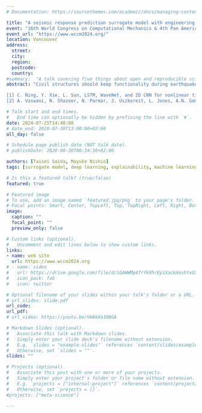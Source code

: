 ```yaml
---
# Documentation: https://sourcethemes.com/academic/docs/managing-content/

title: "A seismic response prediction surrogate model with engineering explainability using attention-embedded CNN"
event: "16th World Congress on Computational Mechanics & 4th Pan American Congress on Computational Mechanics"
event_url: "https://www.wccm2024.org/"
location: Vancouver
address:
  street:
  city:
  region:
  postcode:
  country:
#summary:  "A talk covering five things about open and reproducible science that every early career researcher should know. Practical tools are also covered."
abstract: "Civil structures should keep functionality during earthquake events, necessitating detailed seismic evaluations. However, to account for uncertainties in seismic loading, nonlinear time history analyses must be repeated many times, increasing the computational cost. In many studies, machine learning has been used for surrogate models to replace nonlinear time history analysis, and most of them construct surrogate models that predict only peak values. However, predicting only peak values does not capture characteristics such as frequency and energy. Therefore, some studies [1] use deep learning, often RNN, LSTM, or CNN, to predict nonlinear time history waveforms. However, deep learning has some problems, such as the black-box nature of the prediction process and the lack of attention to frequencies, which are essential from a vibration engineering viewpoint. In this study, a surrogate model is constructed from spectrograms using a CNN that incorporates an attention mechanism [2]. The spectrogram is a time-frequency feature calculated from the time history of seismic waveforms using the short-time Fourier transform. It becomes possible to understand which time-frequency features contributed to the output by using the spectrogram as input and a CNN with an attention mechanism. Specifically, an attention map is predicted from the spectrogram using a CNN, and the attention map is multiplied by the spectrogram as weights. Examining this attention map from a vibration engineering perspective improves the validity of the surrogate model. Furthermore, this study verifies the improvement in accuracy by applying convolution in the time and frequency dimensions, considering vibration engineering modeling principles. For example, features occurring later do not contribute to the response of earlier times. The verification involves constructing a surrogate model for the nonlinear response analysis under seismic loads for a lumped-mass model of a concrete pier with a seismic isolation rubber bearing and a frame model of a curved highway bridge with six-span continuous two-box girders. As results, it is confirmed that the attention map predicted from the CNN has large values around the natural frequencies, which are considered valid from a vibration engineering point of view. Vibration engineering CNN modeling is also confirmed to improve the accuracy of surrogate models.

[1]	C. Ning, Y. Xie, L. Sun, LSTM, WaveNet, and 2D CNN for nonlinear time history prediction of seismic responses, Eng. Struct. 286 (2023) 116083.
[2]	A. Vaswani, N. Shazeer, N. Parmar, J. Uszkoreit, L. Jones, A.N. Gomez, L. Kaiser, I. Polosukhin, Attention is all you need, in: proceedings.neurips.cc, 2017."

# Talk start and end times.
#   End time can optionally be hidden by prefixing the line with `#`.
date: 2024-07-25T14:40:00
# date_end: 2020-07-30T13:00:00+02:00
all_day: false

# Schedule page publish date (NOT talk date).
# publishDate: 2020-08-30T00:34:30+02:00

authors: [Taisei Saida, Mayuko Nishio]
tags: [surrogate model, deep learning, explainability, machine learning]

# Is this a featured talk? (true/false)
featured: true

# Featured image
# To use, add an image named `featured.jpg/png` to your page's folder. 
# Focal points: Smart, Center, TopLeft, Top, TopRight, Left, Right, BottomLeft, Bottom, BottomRight.
image:
  caption: ""
  focal_point: ""
  preview_only: false

# Custom links (optional).
#   Uncomment and edit lines below to show custom links.
links:
- name: web site
  url: https://www.wccm2024.org
# - name: video
#   url: https://drive.google.com/file/d/1GAWWMp4frYk9hrEyiXackXeshtxU3lCh/view?usp=share_link
#   icon_pack: fab
#   icon: twitter

# Optional filename of your slides within your talk's folder or a URL.
# url_slides: slide.pdf
url_code:
url_pdf:
# url_video: https://youtu.be/VHAkXa10BGA

# Markdown Slides (optional).
#   Associate this talk with Markdown slides.
#   Simply enter your slide deck's filename without extension.
#   E.g. `slides = "example-slides"` references `content/slides/example-slides.md`.
#   Otherwise, set `slides = ""`.
slides: ""

# Projects (optional).
#   Associate this post with one or more of your projects.
#   Simply enter your project's folder or file name without extension.
#   E.g. `projects = ["internal-project"]` references `content/project/deep-learning/index.md`.
#   Otherwise, set `projects = []`.
#projects: ["meta-science"]

---
```

